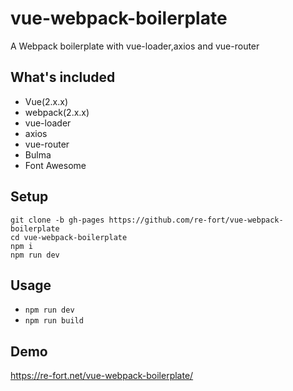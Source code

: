 vue-webpack-boilerplate
======================

A Webpack boilerplate with vue-loader,axios and vue-router

## What's included
- Vue(2.x.x)
- webpack(2.x.x)
- vue-loader
- axios
- vue-router
- Bulma
- Font Awesome

## Setup
```
git clone -b gh-pages https://github.com/re-fort/vue-webpack-boilerplate
cd vue-webpack-boilerplate
npm i
npm run dev
```

## Usage
- `npm run dev`
- `npm run build`

## Demo
https://re-fort.net/vue-webpack-boilerplate/